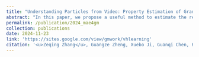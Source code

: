 ```yaml
---
title: "Understanding Particles from Video: Property Estimation of Granular Materials via Visuo-Haptic Learning"
abstract: "In this paper, we propose a useful method to estimate the relative distribution of granular material (GM) properties merely from the video of GM-probe interaction. <br/><img src='/images/publications/2024_mae4gm.jpg'>"
permalink: /publication/2024_mae4gm
collection: publications
date: 2024-11-23
link: 'https://sites.google.com/view/gmwork/vhlearning'
citation: '<u>Zeqing Zhang</u>, Guangze Zheng, Xuebo Ji, Guanqi Chen, Ruixing Jia, Wentao Chen, Guanhua Chen, Liangjun Zhang, Jia Pan (2024). <br><i>IEEE Robotics and Automation Letters</i>.'
---
```


